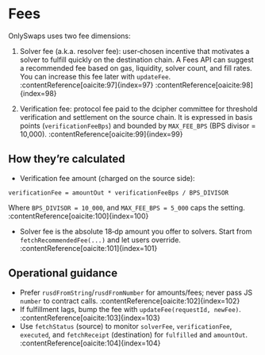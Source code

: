 # Fees

OnlySwaps uses two fee dimensions:

1) Solver fee (a.k.a. resolver fee): user‑chosen incentive that motivates a solver to fulfill quickly on the destination chain. A Fees API can suggest a recommended fee based on gas, liquidity, solver count, and fill rates. You can increase this fee later with `updateFee`. :contentReference[oaicite:97]{index=97} :contentReference[oaicite:98]{index=98}

2) Verification fee: protocol fee paid to the dcipher committee for threshold verification and settlement on the source chain. It is expressed in basis points (`verificationFeeBps`) and bounded by `MAX_FEE_BPS` (BPS divisor = 10,000). :contentReference[oaicite:99]{index=99}

## How they’re calculated

- Verification fee amount (charged on the source side):

```
verificationFee = amountOut * verificationFeeBps / BPS_DIVISOR
```

Where `BPS_DIVISOR = 10_000`, and `MAX_FEE_BPS = 5_000` caps the setting. :contentReference[oaicite:100]{index=100}

- Solver fee is the absolute 18‑dp amount you offer to solvers. Start from `fetchRecommendedFee(...)` and let users override. :contentReference[oaicite:101]{index=101}

## Operational guidance

- Prefer `rusdFromString`/`rusdFromNumber` for amounts/fees; never pass JS `number` to contract calls. :contentReference[oaicite:102]{index=102}  
- If fulfillment lags, bump the fee with `updateFee(requestId, newFee)`. :contentReference[oaicite:103]{index=103}  
- Use `fetchStatus` (source) to monitor `solverFee`, `verificationFee`, `executed`, and `fetchReceipt` (destination) for `fulfilled` and `amountOut`. :contentReference[oaicite:104]{index=104}

